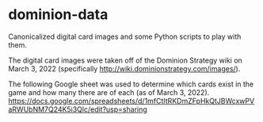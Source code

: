 # dominion-data
Canonicalized digital card images and some Python scripts to play with them.

The digital card images were taken off of the Dominion Strategy wiki on March 3, 2022 (specifically http://wiki.dominionstrategy.com/images/).

The following Google sheet was used to determine which cards exist in the game and how many there are of each (as of March 3, 2022).
https://docs.google.com/spreadsheets/d/1mfCtItRKDmZFpHkQtJBWcxwPVaRWUbNM7Q24K5i3Qlc/edit?usp=sharing
